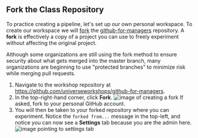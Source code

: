 ## Fork the Class Repository

To practice creating a pipeline, let's set up our own personal workspace. To create our workspace we will [fork](https://help.github.com/articles/fork-a-repo/) the [github-for-managers](https://github.com/universeworkshops/github-for-managers) repository. A **fork** is effectively a copy of a project you can use to freely experiment without affecting the original project.

Although some organizations are still using the fork method to ensure security about what gets merged into the master branch, many organizations are beginning to use "protected branches" to minimize risk while merging pull requests.

1. Navigate to the workshop repository at https://github.com/universeworkshops/github-for-managers.
1. In the top-right-hand corner, click **Fork**.
  ![image of creating a fork](https://raw.githubusercontent.com/universeworkshops/github-for-managers/master/workshop-images/github-for-managers.017.jpeg) If asked, fork to your personal GitHub account.
1. You will then be taken to your forked repository where you can experiment. Notice the `forked from...` message in the top-left, and notice you can now see a **Settings** tab because you are the admin here.
  ![image pointing to settings tab](https://raw.githubusercontent.com/universeworkshops/github-for-managers/master/workshop-images/github-for-managers.018.jpeg)
